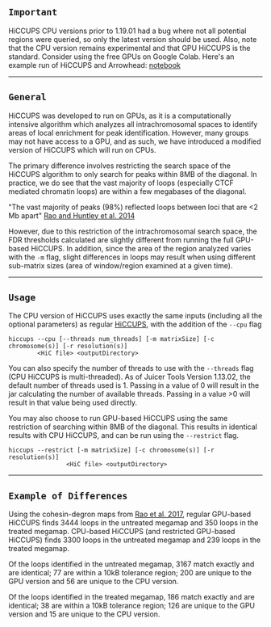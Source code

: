 ## `Important`
HiCCUPS CPU versions prior to 1.19.01 had a bug where not all potential regions were queried, so only the latest version should be used. Also, note that the CPU version remains experimental and that GPU HiCCUPS is the standard. Consider using the free GPUs on Google Colab. Here's an example run of HiCCUPS and Arrowhead: [notebook](https://colab.research.google.com/drive/1XelZowBWxBghSyS11rvs90Zmazsj_HPh?usp=sharing)

----
## `General`
HiCCUPS was developed to run on GPUs, as it is a computationally intensive algorithm which analyzes all intrachromosomal spaces to identify areas of local enrichment for peak identification. However, many groups may not have access to a GPU, and as such, we have introduced a modified version of HiCCUPS which will run on CPUs.

The primary difference involves restricting the search space of the HiCCUPS algorithm to only search for peaks within 8MB of the diagonal. In practice, we do see that the vast majority of loops (especially CTCF mediated chromatin loops) are within a few megabases of the diagonal. 

"The vast majority of peaks (98%) reflected loops between loci that are <2 Mb apart" [Rao and Huntley et al. 2014](https://www.cell.com/abstract/S0092-8674%2814%2901497-4)

However, due to this restriction of the intrachromosomal search space, the FDR thresholds calculated are slightly different from running the full GPU-based HiCCUPS. In addition, since the area of the region analyzed varies with the `-m` flag, slight differences in loops may result when using different sub-matrix sizes (area of window/region examined at a given time). 

----
## `Usage`
The CPU version of HiCCUPS uses exactly the same inputs (including all the optional parameters) as regular [HiCCUPS](HiCCUPS), with the addition of the `--cpu` flag
```
hiccups --cpu [--threads num_threads] [-m matrixSize] [-c chromosome(s)] [-r resolution(s)] 
		<HiC file> <outputDirectory> 
```

You can also specify the number of threads to use with the `--threads` flag (CPU HiCCUPS is multi-threaded). As of Juicer Tools Version 1.13.02, the default number of threads used is 1. Passing in a value of 0 will result in the jar calculating the number of available threads. Passing in a value >0 will result in that value being used directly. 

You may also choose to run GPU-based HiCCUPS using the same restriction of searching within 8MB of the diagonal. This results in identical results with CPU HiCCUPS, and can be run using the `--restrict` flag.

```
hiccups --restrict [-m matrixSize] [-c chromosome(s)] [-r resolution(s)]
                <HiC file> <outputDirectory>
```

----
## `Example of Differences`

Using the cohesin-degron maps from [Rao et al. 2017](https://www.cell.com/cell/pdf/S0092-8674(17)31120-0.pdf), regular GPU-based HiCCUPS finds 3444 loops in the untreated megamap and 350 loops in the treated megamap. CPU-based HiCCUPS (and restricted GPU-based HiCCUPS) finds 3300 loops in the untreated megamap and 239 loops in the treated megamap.

Of the loops identified in the untreated megamap, 3167 match exactly and are identical; 77 are within a 10kB tolerance region; 200 are unique to the GPU version and 56 are unique to the CPU version. 

Of the loops identified in the treated megamap, 186 match exactly and are identical; 38 are within a 10kB tolerance region; 126 are unique to the GPU version and 15 are unique to the CPU version.